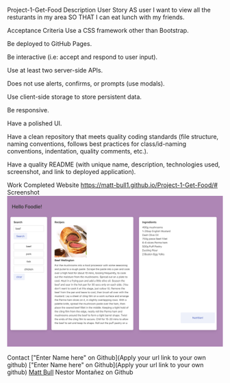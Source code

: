 Project-1-Get-Food
Description
User Story AS user I want to view all the resturants in my area SO THAT I can eat lunch with my friends.

Acceptance Criteria
Use a CSS framework other than Bootstrap.

Be deployed to GitHub Pages.

Be interactive (i.e: accept and respond to user input).

Use at least two server-side APIs.

Does not use alerts, confirms, or prompts (use modals).

Use client-side storage to store persistent data.

Be responsive.

Have a polished UI.

Have a clean repository that meets quality coding standards (file structure, naming conventions, follows best practices for class/id-naming conventions, indentation, quality comments, etc.).

Have a quality README (with unique name, description, technologies used, screenshot, and link to deployed application).

Work Completed
Website
https://matt-bull1.github.io/Project-1-Get-Food/#
Screenshot
![screenshot](assets/img/screenshot.png)

Contact
["Enter Name here" on Github](Apply your url link to your own github) ["Enter Name here" on Github](Apply your url link to your own github) [Matt Bull](https://github.com/Matt-Bull1) Nestor Montañez on Github
